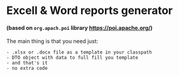 # Excell & Word reports generator 
#### (based on `org.apach.poi` library https://poi.apache.org/)

The main thing is that you need just:

    - .xlsx or .docx file as a template in your classpath
    - DTO object with data to full fill you template
    - and that's it 
    - no extra code